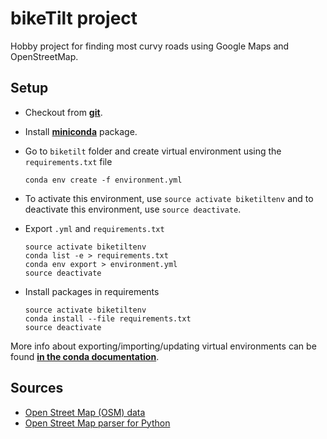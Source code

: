 # bikeTilt project
Hobby project for finding most curvy roads using Google Maps and OpenStreetMap.

## Setup
- Checkout from [**git**](https://github.com/mareksyldatk/biketilt).
- Install [**miniconda**](http://conda.pydata.org/docs/install/quick.html) package.
- Go to `biketilt` folder and create virtual environment using the `requirements.txt` file
 
	```
	conda env create -f environment.yml
	```
- To activate this environment, use `source activate biketiltenv` and to deactivate this environment, use `source deactivate`.

- Export `.yml` and `requirements.txt`

	```
	source activate biketiltenv
	conda list -e > requirements.txt
	conda env export > environment.yml
	source deactivate
	```
- Install packages in requirements

	```
	source activate biketiltenv
	conda install --file requirements.txt
	source deactivate
	```

 

More info about exporting/importing/updating virtual environments can be found [**in the conda documentation**](http://conda.pydata.org/docs/using/envs.html).

## Sources
- [Open Street Map (OSM) data](http://download.geofabrik.de/europe/poland.html)
- [Open Street Map parser for Python](https://imposm.org/docs/imposm.parser/latest/)  
